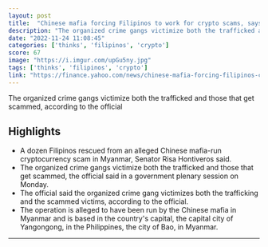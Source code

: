 ```yaml
---
layout: post
title:  "Chinese mafia forcing Filipinos to work for crypto scams, says Philippine Senator"
description: "The organized crime gangs victimize both the trafficked and those that get scammed, according to the official"
date: "2022-11-24 11:08:45"
categories: ['thinks', 'filipinos', 'crypto']
score: 67
image: "https://i.imgur.com/upGu5ny.jpg"
tags: ['thinks', 'filipinos', 'crypto']
link: "https://finance.yahoo.com/news/chinese-mafia-forcing-filipinos-crypto-034555327.html"
---
```


The organized crime gangs victimize both the trafficked and those that get scammed, according to the official

## Highlights

- A dozen Filipinos rescued from an alleged Chinese mafia-run cryptocurrency scam in Myanmar, Senator Risa Hontiveros said.
- The organized crime gangs victimize both the trafficked and those that get scammed, the official  said in a government plenary session on Monday.
- The official said the organized crime gang victimizes both the trafficking and the scammed victims, according to the official.
- The operation is alleged to have been run by the Chinese mafia in Myanmar and is based in the country's capital, the capital city of Yangongong, in the Philippines, the city of Bao, in Myanmar.

---
